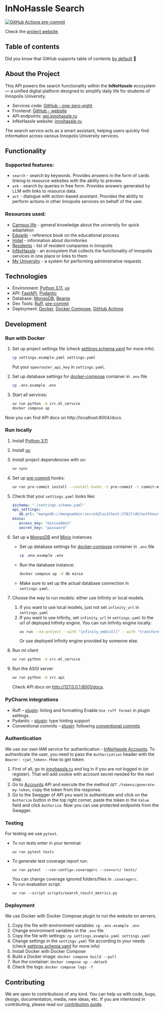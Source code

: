 # InNoHassle Search

[![GitHub Actions pre-commit](https://img.shields.io/github/actions/workflow/status/one-zero-eight/search/pre-commit.yaml?label=pre-commit)](https://github.com/one-zero-eight/search/actions)

Check the [project website](https://search.innohassle.ru/search).

## Table of contents

Did you know that GitHub supports table of
contents [by default](https://github.blog/changelog/2021-04-13-table-of-contents-support-in-markdown-files/) 🤔

## About the Project

This API powers the search functionality within the **InNoHassle** ecosystem — a unified digital platform designed to simplify daily life for students of Innopolis University.
- Services code: [GitHub - one-zero-eight](https://github.com/one-zero-eight)
- Frontend: [GitHub - website](https://github.com/one-zero-eight/website)
- API endpoints: [api.innohassle.ru](https://api.innohassle.ru/)
- InNoHassle website: [innohassle.ru](https://innohassle.ru/)

The search service acts as a smart assistant, helping users quickly find information across various Innopolis University services.
## Functionality

### Supported features:
- `search` - search by keywords. Provides answers in the form of cards linking to resource websites with the ability to preview.
- `ask` - search by queries in free form. Provides answers generated by LLM with links to resource data.
- `act` - dialogue with action-based assistant. Provides the ability to perform actions in other Innopolis services on behalf of the user.

### Resources used:
- [Campus life](http://campuslife.innopolis.ru/) - general knowledge about the university for quick adaptation
- [Eduwiki](https://eduwiki.innopolis.university) - reference book on the educational process
- [Hotel](https://hotel.innopolis.university/) - information about dormitories
- [Residents](https://sez-innopolis.ru/residents/) - list of resident companies in Innopolis
- [InNoHassle](https://innohassle.ru) - an ecosystem that collects the functionality of Innopolis services in one place or links to them
- [My University](https://my.university.innopolis.ru/) - a system for performing administrative requests

## Technologies

- Environment: [Python 3.11](https://www.python.org/downloads/), [uv](https://docs.astral.sh/uv/)
- API: [FastAPI](https://fastapi.tiangolo.com/), [Pydantic](https://docs.pydantic.dev/latest/)
- Database: [MongoDB](https://www.mongodb.com/), [Beanie](https://beanie-odm.dev/)
- Dev Tools: [Ruff](https://docs.astral.sh/ruff/), [pre-commit](https://pre-commit.com/)
- Deployment: [Docker](https://www.docker.com/), [Docker Compose](https://docs.docker.com/compose/),
  [GitHub Actions](https://github.com/features/actions)

## Development

### Run with Docker

1. Set up project settings file (check [settings.schema.yaml](../InNoHassle-Search/settings.schema.yaml) for more info).
   ```bash
   cp settings.example.yaml settings.yaml
   ```
   Put your `openrouter_api_key` in `settings.yaml`.
2. Set up database settings for [docker-compose](https://docs.docker.com/compose/) container
      in `.env` file
      ```bash
      cp .env.example .env
      ```

1. Start all services:
   ```bash
   uv run python -m src.ml_service
   docker compose up
   ```

Now you can find API docs on http://localhost:8004/docs.

### Run locally

1. Install [Python 3.11](https://www.python.org/downloads/)
2. Install [uv](https://docs.astral.sh/uv/getting-started/installation/)
3. Install project dependencies with uv:
   ```bash
   uv sync
   ```
4. Set up [pre-commit](https://pre-commit.com/) hooks:

   ```bash
   uv run pre-commit install --install-hooks -t pre-commit -t commit-msg
   ```
5. Check that your `settings.yaml` looks like:
   ```yaml
   $schema: "./settings.schema.yaml"
   api_settings:
      db_url: "mongodb://mongoadmin:secret@localhost:27017/db?authSource=admin"
   minio:
      access_key: "minioadmin"
      secret_key: "password"
   ```
6. Set up a [MongoDB](https://www.mongodb.com/) and [Minio](https://min.io/) instances.

    - Set up database settings for [docker-compose](https://docs.docker.com/compose/) container
      in `.env` file
      ```bash
      cp .env.example .env
      ```
    - Run the database instance:
      ```bash
      docker compose up -d db minio
      ```
    - Make sure to set up the actual database connection in `settings.yaml`.
7. Choose the way to run models: either use Infinity or local models.
   1. If you want to use local models, just not set `infinity_url` in `settings.yaml`
   2. If you want to use Infinity, set `infinity_url` in `settings.yaml` to the url of deployed Infinity engine.
      You can run Infinity engine locally:
      ```bash
      uv run --no-project --with "infinity_emb[all]" --with "transformers<4.49" infinity_emb v2 --model-id jinaai/jina-embeddings-v3 --model-id jinaai/jina-reranker-v2-base-multilingual
      ```
      Or use deployed Infinity engine provided by someone else.

8. Run ml client
   ```bash
   uv run python -m src.ml_service
   ```
9. Run the ASGI server
   ```bash
   uv run python -m src.api
   ```
   Check API docs on http://127.0.0.1:8001/docs.


### PyCharm integrations

- Ruff – [plugin](https://plugins.jetbrains.com/plugin/20574-ruff):
   linting and formatting
   Enable `Use ruff format` in plugin settings.
- Pydantic – [plugin](https://plugins.jetbrains.com/plugin/12861-pydantic):
   type hinting support
- Conventional commits – [plugin](https://plugins.jetbrains.com/plugin/13389-conventional-commit):
   following [conventional commits](https://www.conventionalcommits.org/en/v1.0.0/)


### Authentication

We use our own IAM service for
authentication - [InNoHassle Accounts](https://github.com/one-zero-eight/InNoHassle-Accounts).
To authenticate the user, you need to pass the `Authorization` header with the `Bearer: <jwt_token>`.
How to get token:

1. First of all, go to [innohassle.ru](https://innohassle.ru) and log in if you are not logged in (or register). That
   will add cookie with
   account secret needed for the next step.
2. Go to [Accounts](https://api.innohassle.ru/accounts/v0/docs#/Tokens/tokens_generate_my_token) API and execute the
   the method `GET /tokens/generate-my-token`, copy the token from the response.
3. Go to the Swagger of API you want to authenticate and click on the `Authorize` button in the top right corner, paste
   the token
   in the `Value` field and click `Authorize`. Now you can use protected endpoints from the Swagger.

### Testing

For testing we use ```pytest```.
* To run tests enter in your terminal:
   ```
   uv run pytest tests
   ```
* To generate test coverage report run:
   ```
   uv run pytest  --cov-config=.coveragerc --cov=src/ tests/
   ```
   You can change coverage ignored folders/files in `.coveragerc`.
* To run evaluation script:
   ```
   uv run --script scripts/search_result_metrics.py
   ```

### Deployment

We use Docker with Docker Compose plugin to run the website on servers.

1. Copy the file with environment variables: `cp .env.example .env`
2. Change environment variables in the `.env` file
3. Copy the file with settings: `cp settings.example.yaml settings.yaml`
4. Change settings in the `settings.yaml` file according to your needs
   (check [settings.schema.yaml](../InNoHassle-Search/settings.schema.yaml) for more info)
5. Install Docker with Docker Compose
6. Build a Docker image: `docker compose build --pull`
7. Run the container: `docker compose up --detach`
8. Check the logs: `docker compose logs -f`

## Contributing

We are open to contributions of any kind.
You can help us with code, bugs, design, documentation, media, new ideas, etc.
If you are interested in contributing, please read
our [contribution guide](https://github.com/one-zero-eight/.github/blob/main/CONTRIBUTING.md).
